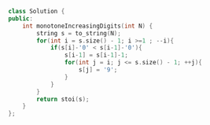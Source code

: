 <!--
 * @Author: your name
 * @Date: 2020-12-15 13:32:17
 * @LastEditTime: 2020-12-15 13:32:31
 * @LastEditors: Please set LastEditors
 * @Description: In User Settings Edit
 * @FilePath: /projects/leetcode/738. 单调递增的数字.md
-->
```c++
class Solution {
public:
    int monotoneIncreasingDigits(int N) {
        string s = to_string(N);
        for(int i = s.size() - 1; i >=1 ; --i){
            if(s[i]-'0' < s[i-1]-'0'){
                s[i-1] = s[i-1]-1;
                for(int j = i; j <= s.size() - 1; ++j){
                    s[j] = '9';
                }
            }
        }
        return stoi(s);
    }
};
```